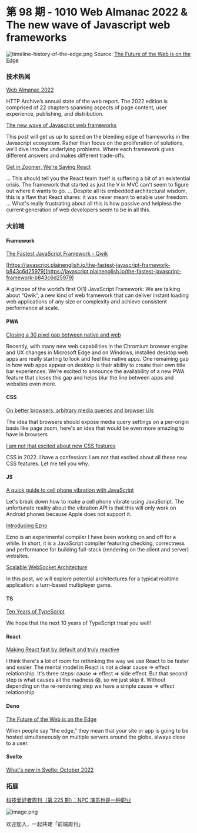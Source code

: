 # 第 98 期 - 1010 Web Almanac 2022 & The new wave of Javascript web frameworks
![timeline-history-of-the-edge.png](https://cdn.nlark.com/yuque/0/2022/png/85771/1665363074823-9a24d3a5-15b8-4acb-af1f-7088db2a0b3d.png#clientId=u5d24036a-1948-4&crop=0&crop=0&crop=1&crop=1&errorMessage=unknown%20error&from=ui&height=584&id=ua6d5e0b7&margin=%5Bobject%20Object%5D&name=timeline-history-of-the-edge.png&originHeight=2054&originWidth=1663&originalType=binary&ratio=1&rotation=0&showTitle=false&size=188685&status=error&style=none&taskId=u9b9321e4-268a-40ea-b60f-e670df7e80e&title=&width=473)
Source: [The Future of the Web is on the Edge](https://deno.com/blog/the-future-of-web-is-on-the-edge)
### 技术热闻
[Web Almanac 2022](https://almanac.httparchive.org/en/2022/)

HTTP Archive’s annual state of the web report. The 2022 edition is comprised of 22 chapters spanning aspects of page content, user experience, publishing, and distribution.

[The new wave of Javascript web frameworks](https://frontendmastery.com/posts/the-new-wave-of-javascript-web-frameworks/)

This post will get us up to speed on the bleeding edge of frameworks in the Javascript ecosystem. Rather than focus on the proliferation of solutions, we’ll dive into the underlying problems. Where each framework gives different answers and makes different trade-offs.

[Get in Zoomer, We're Saving React](https://acko.net/blog/get-in-zoomer-we-re-saving-react/)

... This should tell you the React team itself is suffering a bit of an existential crisis. The framework that started as just the V in MVC can't seem to figure out where it wants to go. ... Despite all its embedded architectural wisdom, this is a flaw that React shares: it was never meant to enable user freedom. ... What's really frustrating about all this is how passive and helpless the current generation of web developers seem to be in all this.

### 大前端
#### Framework
[The Fastest JavaScript Framework - Qwik](https://qwik.builder.io/)


[https://javascript.plainenglish.io/the-fastest-javascript-framework-b843c6d25979](https://javascript.plainenglish.io/the-fastest-javascript-framework-b843c6d25979)

A glimpse of the world’s first O(1) JavaScript Framework: We are talking about “Qwik”, a new kind of web framework that can deliver instant loading web applications of any size or complexity and achieve consistent performance at scale.

#### PWA
[Closing a 30 pixel gap between native and web](https://blogs.windows.com/msedgedev/2022/09/27/closing-pixel-gap-native-web-window-controls-overlay/)

Recently, with many new web capabilities in the Chromium browser engine and UX changes in Microsoft Edge and on Windows, installed desktop web apps are really starting to look and feel like native apps. One remaining gap in how web apps appear on desktop is their ability to create their own title bar experiences. We’re excited to announce the availability of a new PWA feature that closes this gap and helps blur the line between apps and websites even more.

#### CSS
[On better browsers: arbitrary media queries and browser UIs](https://kilianvalkhof.com/2022/css-html/on-better-browsers-arbitrary-media-queries-and-browser-uis/)

The idea that browsers should expose media query settings on a per-origin basis like page zoom, here's an idea that would be even more amazing to have in browsers

[I am not that excited about new CSS features](https://www.silvestar.codes/articles/i-am-not-that-excited-about-new-css-features/)

CSS in 2022. I have a confession: I am not that excited about all these new CSS features. Let me tell you why.

#### JS
[A quick guide to cell phone vibration with JavaScript](https://blog.petefowler.dev/a-quick-guide-to-cell-phone-vibration-with-javascript)

Let's break down how to make a cell phone vibrate using JavaScript. The unfortunate reality about the vibration API is that this will only work on Android phones because Apple does not support it.

[Introducing Ezno](https://kaleidawave.github.io/posts/introducing-ezno/)

Ezno is an experimental compiler I have been working on and off for a while. In short, it is a JavaScript compiler featuring checking, correctness and performance for building full-stack (rendering on the client and server) websites.

[Scalable WebSocket Architecture](https://blog.hathora.dev/scalable-websocket-architecture/)

In this post, we will explore potential architectures for a typical realtime application: a turn-based multiplayer game.

#### TS
[Ten Years of TypeScript](https://devblogs.microsoft.com/typescript/ten-years-of-typescript/)

We hope that the next 10 years of TypeScript treat you well!

#### React
[Making React fast by default and truly reactive](https://legendapp.com/open-source/legend-state/)

I think there's a lot of room for rethinking the way we use React to be faster and easier. The mental model in React is not a clear cause => effect relationship. It's three steps: cause => effect => side effect. But that second step is what causes all the madness 😱, so we just skip it. Without depending on the re-rendering step we have a simple cause => effect relationship

#### Deno
[The Future of the Web is on the Edge](https://deno.com/blog/the-future-of-web-is-on-the-edge)

When people say “the edge,” they mean that your site or app is going to be hosted simultaneously on multiple servers around the globe, always close to a user.

#### Svelte
[What's new in Svelte: October 2022](https://svelte.dev/blog/whats-new-in-svelte-october-2022)


### 拓展
[科技爱好者周刊（第 225 期）：NPC 演员也是一种职业](http://www.ruanyifeng.com/blog/2022/09/weekly-issue-225.html)

![image.png](https://cdn.nlark.com/yuque/0/2020/png/85771/1605930034828-7fc81343-651f-4a15-8465-eebe5a23cf61.png#crop=0&crop=0&crop=1&crop=1&height=31&id=C5Hpa&margin=%5Bobject%20Object%5D&name=image.png&originHeight=90&originWidth=2186&originalType=binary&ratio=1&rotation=0&showTitle=false&size=14325&status=done&style=none&title=&width=746)


欢迎加入，一起共建「前端周刊」

